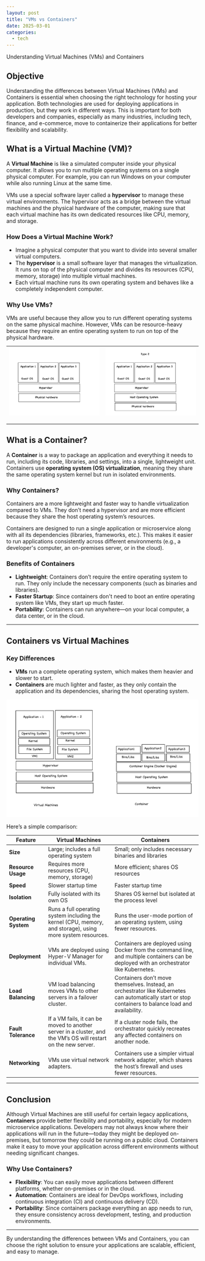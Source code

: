 ```yaml
---
layout: post
title: "VMs vs Containers"
date: 2025-03-01
categories: 
  - tech
---
```


Understanding Virtual Machines (VMs) and Containers

## Objective

Understanding the differences between Virtual Machines (VMs) and Containers is essential when choosing the right technology for hosting your application. Both technologies are used for deploying applications in production, but they work in different ways. This is important for both developers and companies, especially as many industries, including tech, finance, and e-commerce, move to containerize their applications for better flexibility and scalability.

## What is a Virtual Machine (VM)?

A **Virtual Machine** is like a simulated computer inside your physical computer. It allows you to run multiple operating systems on a single physical computer. For example, you can run Windows on your computer while also running Linux at the same time. 

VMs use a special software layer called a **hypervisor** to manage these virtual environments. The hypervisor acts as a bridge between the virtual machines and the physical hardware of the computer, making sure that each virtual machine has its own dedicated resources like CPU, memory, and storage.

### How Does a Virtual Machine Work?

- Imagine a physical computer that you want to divide into several smaller virtual computers.
- The **hypervisor** is a small software layer that manages the virtualization. It runs on top of the physical computer and divides its resources (CPU, memory, storage) into multiple virtual machines.
- Each virtual machine runs its own operating system and behaves like a completely independent computer.

### Why Use VMs?

VMs are useful because they allow you to run different operating systems on the same physical machine. However, VMs can be resource-heavy because they require an entire operating system to run on top of the physical hardware.

| ![Type-1 Hypervisor](/assets/hypervisor_type1.png) | ![Type-2 Hypervisor](/assets/hypervisor_type2.png) |
|------------------------------------------------------|------------------------------------------------------|

---

## What is a Container?

A **Container** is a way to package an application and everything it needs to run, including its code, libraries, and settings, into a single, lightweight unit. Containers use **operating system (OS) virtualization**, meaning they share the same operating system kernel but run in isolated environments.

### Why Containers?

Containers are a more lightweight and faster way to handle virtualization compared to VMs. They don’t need a hypervisor and are more efficient because they share the host operating system’s resources.

Containers are designed to run a single application or microservice along with all its dependencies (libraries, frameworks, etc.). This makes it easier to run applications consistently across different environments (e.g., a developer's computer, an on-premises server, or in the cloud).

### Benefits of Containers

- **Lightweight**: Containers don’t require the entire operating system to run. They only include the necessary components (such as binaries and libraries).
- **Faster Startup**: Since containers don't need to boot an entire operating system like VMs, they start up much faster.
- **Portability**: Containers can run anywhere—on your local computer, a data center, or in the cloud.

---

## Containers vs Virtual Machines

### Key Differences

- **VMs** run a complete operating system, which makes them heavier and slower to start.
- **Containers** are much lighter and faster, as they only contain the application and its dependencies, sharing the host operating system.

![VM vs Container](/assets/vm_vs_container.png)

Here’s a simple comparison:

| **Feature**                      | **Virtual Machines**                             | **Containers**                              |
|------------------------------|--------------------------------------------------|---------------------------------------------|
| **Size**                      | Large; includes a full operating system          | Small; only includes necessary binaries and libraries |
| **Resource Usage**            | Requires more resources (CPU, memory, storage)   | More efficient; shares OS resources         |
| **Speed**                     | Slower startup time                             | Faster startup time                        |
| **Isolation**                 | Fully isolated with its own OS                  | Shares OS kernel but isolated at the process level |
| **Operating System**            | Runs a full operating system including the kernel (CPU, memory, and storage), using more system resources. | Runs the user-mode portion of an operating system, using fewer resources.  |
| **Deployment**                  | VMs are deployed using Hyper-V Manager for individual VMs. | Containers are deployed using Docker from the command line, and multiple containers can be deployed with an orchestrator like Kubernetes. |
| **Load Balancing**              | VM load balancing moves VMs to other servers in a failover cluster. | Containers don’t move themselves. Instead, an orchestrator like Kubernetes can automatically start or stop containers to balance load and availability.  |
| **Fault Tolerance**             | If a VM fails, it can be moved to another server in a cluster, and the VM’s OS will restart on the new server. | If a cluster node fails, the orchestrator quickly recreates any affected containers on another node. |
| **Networking**                  | VMs use virtual network adapters. | Containers use a simpler virtual network adapter, which shares the host’s firewall and uses fewer resources. |


---

## Conclusion

Although Virtual Machines are still useful for certain legacy applications, **Containers** provide better flexibility and portability, especially for modern microservice applications. Developers may not always know where their applications will run in the future—today they might be deployed on-premises, but tomorrow they could be running on a public cloud. Containers make it easy to move your application across different environments without needing significant changes.

### Why Use Containers?

- **Flexibility**: You can easily move applications between different platforms, whether on-premises or in the cloud.
- **Automation**: Containers are ideal for DevOps workflows, including continuous integration (CI) and continuous delivery (CD).
- **Portability**: Since containers package everything an app needs to run, they ensure consistency across development, testing, and production environments.

---

By understanding the differences between VMs and Containers, you can choose the right solution to ensure your applications are scalable, efficient, and easy to manage.
